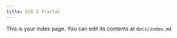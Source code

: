 ```yaml
---
title: ECD 2 Fractal
---
```


This is your index page. You can edit its contents at `docs/index.md`
